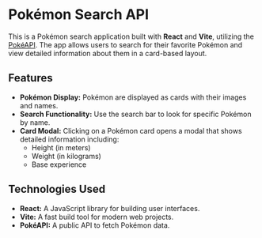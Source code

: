# Pokémon Search API

This is a Pokémon search application built with **React** and **Vite**, utilizing the [PokéAPI](https://pokeapi.co/api/v2/pokemon). The app allows users to search for their favorite Pokémon and view detailed information about them in a card-based layout.


## Features

- **Pokémon Display:** Pokémon are displayed as cards with their images and names.
- **Search Functionality:** Use the search bar to look for specific Pokémon by name.
- **Card Modal:** Clicking on a Pokémon card opens a modal that shows detailed information including:
  - Height (in meters)
  - Weight (in kilograms)
  - Base experience


## Technologies Used

- **React:** A JavaScript library for building user interfaces.
- **Vite:** A fast build tool for modern web projects.
- **PokéAPI:** A public API to fetch Pokémon data.

